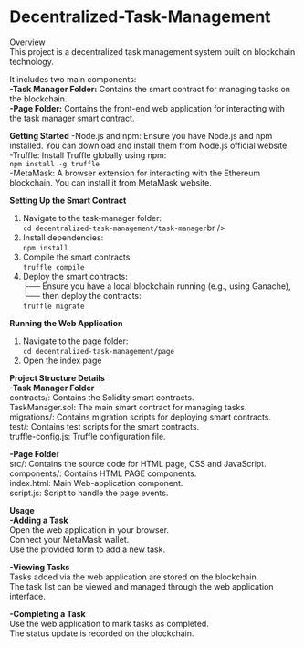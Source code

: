 # Decentralized-Task-Management
Overview<br />
This project is a decentralized task management system built on blockchain technology. <br />

It includes two main components:<br />
**-Task Manager Folder:** Contains the smart contract for managing tasks on the blockchain.<br />
**-Page Folder:** Contains the front-end web application for interacting with the task manager smart contract.<br />


**Getting Started**
-Node.js and npm: Ensure you have Node.js and npm installed. You can download and install them from Node.js official website.<br />
-Truffle: Install Truffle globally using npm:<br />
    ``` npm install -g truffle ```<br />
-MetaMask: A browser extension for interacting with the Ethereum blockchain. You can install it from MetaMask website.<br />

**Setting Up the Smart Contract**<br />
1. Navigate to the task-manager folder:<br />
  ``` cd decentralized-task-management/task-manager ```br />
2. Install dependencies:<br />
  ``` npm install ```<br />
3. Compile the smart contracts:<br />
   ``` truffle compile ```<br />
4. Deploy the smart contracts:<br />
   ├── Ensure you have a local blockchain running (e.g., using Ganache),<br />
   └── then deploy the contracts:<br />
    ``` truffle migrate ```<br />

**Running the Web Application**<br />
1. Navigate to the page folder:<br />
  ```cd decentralized-task-management/page ```<br />
2. Open the index page<br />


**Project Structure Details**<br />
**-Task Manager Folder**<br />
contracts/: Contains the Solidity smart contracts.<br />
TaskManager.sol: The main smart contract for managing tasks.<br />
migrations/: Contains migration scripts for deploying smart contracts.<br />
test/: Contains test scripts for the smart contracts.<br />
truffle-config.js: Truffle configuration file.<br />

**-Page Folde**r<br />
src/: Contains the source code for HTML page, CSS and JavaScript.<br />
components/: Contains HTML PAGE components.<br />
index.html: Main Web-application component.<br />
script.js: Script to handle the page events.<br />

**Usage**<br />
**-Adding a Task**<br />
Open the web application in your browser.<br />
Connect your MetaMask wallet.<br />
Use the provided form to add a new task.<br />

**-Viewing Tasks**<br />
Tasks added via the web application are stored on the blockchain.<br />
The task list can be viewed and managed through the web application interface.<br />

**-Completing a Task**<br />
Use the web application to mark tasks as completed.<br />
The status update is recorded on the blockchain.<br />
